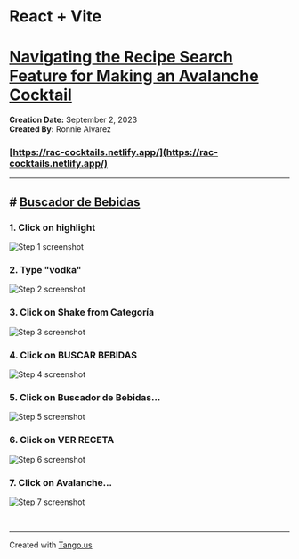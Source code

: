 # React + Vite

# [Navigating the Recipe Search Feature for Making an Avalanche Cocktail](https://rac-cocktails.netlify.app/)

**Creation Date:** September 2, 2023  
**Created By:** Ronnie Alvarez

### [https://rac-cocktails.netlify.app/](https://rac-cocktails.netlify.app/)

---

## # [Buscador de Bebidas](https://rac-cocktails.netlify.app/)

### 1. Click on highlight

![Step 1 screenshot](https://images.tango.us/workflows/abdc5f10-62ab-4251-9192-a460472188af/steps/8fb48c06-6b52-4ace-9f71-9d6e0071be3b/307121bd-b82a-47d6-a45f-6e50556e1468.png?crop=focalpoint&fit=crop&w=1200&border=2%2CF4F2F7&border-radius=8%2C8%2C8%2C8&border-radius-inner=8%2C8%2C8%2C8&blend-align=bottom&blend-mode=normal&blend-x=0&blend-w=1200&blend64=aHR0cHM6Ly9pbWFnZXMudGFuZ28udXMvc3RhdGljL21hZGUtd2l0aC10YW5nby13YXRlcm1hcmstdjIucG5n)

### 2. Type "vodka"

![Step 2 screenshot](https://images.tango.us/workflows/abdc5f10-62ab-4251-9192-a460472188af/steps/1003560f-89a4-4c0d-b816-b8ac4a1bd727/2c0b2069-c2d2-4eb8-a1c5-5295ece71874.png?crop=focalpoint&fit=crop&fp-x=0.2957&fp-y=0.2456&fp-z=1.4326&w=1200&border=2%2CF4F2F7&border-radius=8%2C8%2C8%2C8&border-radius-inner=8%2C8%2C8%2C8&blend-align=bottom&blend-mode=normal&blend-x=0&blend-w=1200&blend64=aHR0cHM6Ly9pbWFnZXMudGFuZ28udXMvc3RhdGljL21hZGUtd2l0aC10YW5nby13YXRlcm1hcmstdjIucG5n&mark-x=166&mark-y=246&m64=aHR0cHM6Ly9pbWFnZXMudGFuZ28udXMvc3RhdGljL2JsYW5rLnBuZz9tYXNrPWNvcm5lcnMmYm9yZGVyPTYlMkNGRjc0NDImdz02ODQmaD01MCZmaXQ9Y3JvcCZjb3JuZXItcmFkaXVzPTEw)

### 3. Click on Shake from Categoría

![Step 3 screenshot](https://images.tango.us/workflows/abdc5f10-62ab-4251-9192-a460472188af/steps/a03c9893-5785-4a4b-9708-ba428079f7c3/da69bf55-8666-4e01-b60c-f59751bc7df5.png?crop=focalpoint&fit=crop&fp-x=0.7043&fp-y=0.2456&fp-z=2.0214&w=1200&border=2%2CF4F2F7&border-radius=8%2C8%2C8%2C8&border-radius-inner=8%2C8%2C8%2C8&blend-align=bottom&blend-mode=normal&blend-x=0&blend-w=1200&blend64=aHR0cHM6Ly9pbWFnZXMudGFuZ28udXMvc3RhdGljL21hZGUtd2l0aC10YW5nby13YXRlcm1hcmstdjIucG5n&mark-x=117&mark-y=348&m64=aHR0cHM6Ly9pbWFnZXMudGFuZ28udXMvc3RhdGljL2JsYW5rLnBuZz9tYXNrPWNvcm5lcnMmYm9yZGVyPTYlMkNGRjc0NDImdz05NjUmaD03MCZmaXQ9Y3JvcCZjb3JuZXItcmFkaXVzPTEw)

### 4. Click on BUSCAR BEBIDAS

![Step 4 screenshot](https://images.tango.us/workflows/abdc5f10-62ab-4251-9192-a460472188af/steps/a558038e-6a66-4cc8-ac07-f09af55cba6e/03a280d1-8c70-4e25-8f59-430c0b3f047d.png?crop=focalpoint&fit=crop&fp-x=0.8063&fp-y=0.2995&fp-z=2.8981&w=1200&border=2%2CF4F2F7&border-radius=8%2C8%2C8%2C8&border-radius-inner=8%2C8%2C8%2C8&blend-align=bottom&blend-mode=normal&blend-x=0&blend-w=1200&blend64=aHR0cHM6Ly9pbWFnZXMudGFuZ28udXMvc3RhdGljL21hZGUtd2l0aC10YW5nby13YXRlcm1hcmstdjIucG5n&mark-x=263&mark-y=335&m64=aHR0cHM6Ly9pbWFnZXMudGFuZ28udXMvc3RhdGljL2JsYW5rLnBuZz9tYXNrPWNvcm5lcnMmYm9yZGVyPTYlMkNGRjc0NDImdz02NzUmaD0xMDEmZml0PWNyb3AmY29ybmVyLXJhZGl1cz0xMA%3D%3D)

### 5. Click on Buscador de Bebidas…

![Step 5 screenshot](https://images.tango.us/workflows/abdc5f10-62ab-4251-9192-a460472188af/steps/55d62bd9-7b93-4fcd-bdf0-b7acd6a67bcf/3ee2fed8-8c47-4590-a261-9f3123610f04.png?crop=focalpoint&fit=crop&fp-x=0.4982&fp-y=0.5000&fp-z=1.0028&w=1200&border=2%2CF4F2F7&border-radius=8%2C8%2C8%2C8&border-radius-inner=8%2C8%2C8%2C8&blend-align=bottom&blend-mode=normal&blend-x=0&blend-w=1200&blend64=aHR0cHM6Ly9pbWFnZXMudGFuZ28udXMvc3RhdGljL21hZGUtd2l0aC10YW5nby13YXRlcm1hcmstdjIucG5n&mark-x=3&mark-y=2&m64=aHR0cHM6Ly9pbWFnZXMudGFuZ28udXMvc3RhdGljL2JsYW5rLnBuZz9tYXNrPWNvcm5lcnMmYm9yZGVyPTYlMkNGRjc0NDImdz0xMTkyJmg9NzY2JmZpdD1jcm9wJmNvcm5lci1yYWRpdXM9MTA%3D)

### 6. Click on VER RECETA

![Step 6 screenshot](https://images.tango.us/workflows/abdc5f10-62ab-4251-9192-a460472188af/steps/59c68e50-f34e-4f7f-83d0-0dc0531b8b8f/cf744205-b1b6-4ba8-8c51-aeba539103d1.png?crop=focalpoint&fit=crop&fp-x=0.3913&fp-y=0.7555&fp-z=2.1146&w=1200&border=2%2CF4F2F7&border-radius=8%2C8%2C8%2C8&border-radius-inner=8%2C8%2C8%2C8&blend-align=bottom&blend-mode=normal&blend-x=0&blend-w=1200&blend64=aHR0cHM6Ly9pbWFnZXMudGFuZ28udXMvc3RhdGljL21hZGUtd2l0aC10YW5nby13YXRlcm1hcmstdjIucG5n&mark-x=381&mark-y=349&m64=aHR0cHM6Ly9pbWFnZXMudGFuZ28udXMvc3RhdGljL2JsYW5rLnBuZz9tYXNrPWNvcm5lcnMmYm9yZGVyPTYlMkNGRjc0NDImdz00MzkmaD03MyZmaXQ9Y3JvcCZjb3JuZXItcmFkaXVzPTEw)

### 7. Click on Avalanche…

![Step 7 screenshot](https://images.tango.us/workflows/abdc5f10-62ab-4251-9192-a460472188af/steps/a7653214-e721-46c9-81e1-6db6ff865b61/e2c06127-fe79-407d-b36d-8e113501cc23.png?crop=focalpoint&fit=crop&fp-x=0.5000&fp-y=0.5000&fp-z=1.0028&w=1200&border=2%2CF4F2F7&border-radius=8%2C8%2C8%2C8&border-radius-inner=8%2C8%2C8%2C8&blend-align=bottom&blend-mode=normal&blend-x=0&blend-w=1200&blend64=aHR0cHM6Ly9pbWFnZXMudGFuZ28udXMvc3RhdGljL21hZGUtd2l0aC10YW5nby13YXRlcm1hcmstdjIucG5n&mark-x=2&mark-y=2&m64=aHR0cHM6Ly9pbWFnZXMudGFuZ28udXMvc3RhdGljL2JsYW5rLnBuZz9tYXNrPWNvcm5lcnMmYm9yZGVyPTYlMkNGRjc0NDImdz0xMTk3Jmg9NzY2JmZpdD1jcm9wJmNvcm5lci1yYWRpdXM9MTA%3D)

<br/>

---

Created with [Tango.us](https://tango.us?utm_source=markdown&utm_medium=markdown&utm_campaign=workflow%20export%20links)
